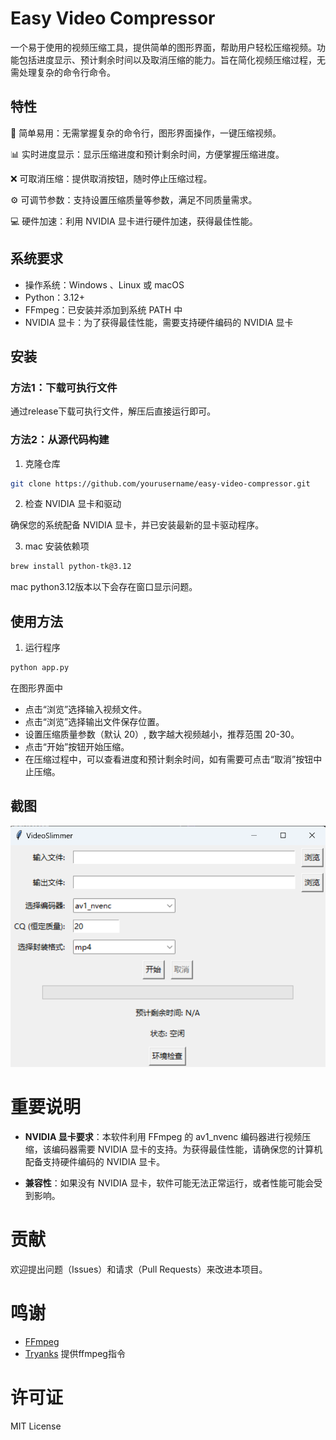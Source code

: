 # Easy Video Compressor
一个易于使用的视频压缩工具，提供简单的图形界面，帮助用户轻松压缩视频。功能包括进度显示、预计剩余时间以及取消压缩的能力。旨在简化视频压缩过程，无需处理复杂的命令行命令。


## 特性
🚀 简单易用：无需掌握复杂的命令行，图形界面操作，一键压缩视频。

📊 实时进度显示：显示压缩进度和预计剩余时间，方便掌握压缩进度。

❌ 可取消压缩：提供取消按钮，随时停止压缩过程。

⚙️ 可调节参数：支持设置压缩质量等参数，满足不同质量需求。

💻 硬件加速：利用 NVIDIA 显卡进行硬件加速，获得最佳性能。

## 系统要求
* 操作系统：Windows 、Linux 或 macOS
* Python：3.12+
* FFmpeg：已安装并添加到系统 PATH 中
* NVIDIA 显卡：为了获得最佳性能，需要支持硬件编码的 NVIDIA 显卡
## 安装
### 方法1：下载可执行文件
通过release下载可执行文件，解压后直接运行即可。
### 方法2：从源代码构建
1. 克隆仓库

```bash
git clone https://github.com/yourusername/easy-video-compressor.git
```

2. 检查 NVIDIA 显卡和驱动

确保您的系统配备 NVIDIA 显卡，并已安装最新的显卡驱动程序。

3. mac 安装依赖项

```bash
brew install python-tk@3.12
```

mac python3.12版本以下会存在窗口显示问题。

## 使用方法
1. 运行程序

```bash
python app.py
```
在图形界面中

* 点击“浏览”选择输入视频文件。
* 点击“浏览”选择输出文件保存位置。
* 设置压缩质量参数（默认 20）, 数字越大视频越小，推荐范围 20-30。
* 点击“开始”按钮开始压缩。
* 在压缩过程中，可以查看进度和预计剩余时间，如有需要可点击“取消”按钮中止压缩。
## 截图
![png](img/image.png)

# 重要说明
* **NVIDIA 显卡要求**：本软件利用 FFmpeg 的 av1_nvenc 编码器进行视频压缩，该编码器需要 NVIDIA 显卡的支持。为获得最佳性能，请确保您的计算机配备支持硬件编码的 NVIDIA 显卡。

* **兼容性**：如果没有 NVIDIA 显卡，软件可能无法正常运行，或者性能可能会受到影响。

# 贡献
欢迎提出问题（Issues）和请求（Pull Requests）来改进本项目。
# 鸣谢
* [FFmpeg](https://ffmpeg.org/)
* [Tryanks](https://github.com/Tryanks) 提供ffmpeg指令
# 许可证
MIT License

